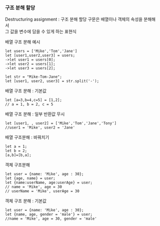 ### 구조 분해 할당
Destructuring assignment : 구조 분해 할당 구문은 배열이나 객체의 속성을 분해해서  
그 값을 변수에 담을 수 있게 하는 표현식  

배열 구조 분해 예시
```
let users = ['Mike','Tom','Jane']
let [user1,user2,user3] = users;
->let user1 = users[0];
->let user2 = users[1];
->let user3 = users[2];

let str = "Mike-Tom-Jane";
let [user1, user2, user3] = str.split('-');
```

배열 구조 분해 : 기본값  
```
let [a=3,b=4,c=5] = [1,2];
// a = 1, b = 2, c = 5
```

배열 구조 분해 : 일부 반환값 무시
```
let [user1, , user2] = ['Mike','Tom','Jane','Tony']
//user1 = 'Mike', user2 = 'Jane'
```

배열 구조분해 : 바꿔치기
```
let a = 1;
let b = 2;
[a,b]=[b,a]; 
```

객체 구조분해
```
let user = {name: 'Mike', age : 30};
let {age, name} = user;
let {name:userName, age:userAge} = user;
// name = 'Mike', age = 30
// userName = 'Mike', userAge = 30
```

객체 구조 분해 : 기본값
```
let user = {name: 'Mike', age : 30};
let {name, age, gender = 'male'} = user;
//name = 'Mike', age = 30, gender = 'male'
```
